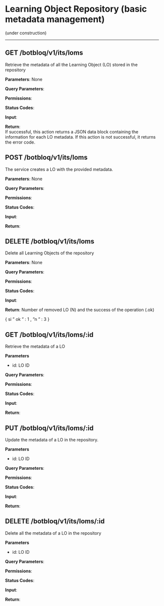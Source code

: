 Learning Object Repository (basic metadata management)
===================


(under construction)

----------

**GET /botbloq/v1/its/loms**
-------------

Retrieve the metadata of all the Learning Object (LO) stored in the repository 

**Parameters**: None

**Query Parameters**:

**Permissions**:

**Status Codes**:

**Input**:

**Return**:  
If successful, this action returns a JSON data block containing the information for each LO metadata.
If this action is not successful, it returns the error code. 



**POST /botbloq/v1/its/loms**
-------------

The service creates a LO with  the provided metadata.

**Parameters**: None

**Query Parameters**:

**Permissions**:

**Status Codes**:

**Input**: 

**Return**:  


**DELETE /botbloq/v1/its/loms**
-------------

Delete all Learning Objects of the repository

**Parameters**: None

**Query Parameters**:

**Permissions**:

**Status Codes**:

**Input**: 

**Return**:  Number of removed LO (N) and the success of the operation (.ok)

{
si
” ok ” : 1 ,
”n ” : 3
}


**GET /botbloq/v1/its/loms/:id**
------------

Retrieve the metadata of a LO

**Parameters**

- id: LO ID

**Query Parameters**:

**Permissions**:

**Status Codes**:

**Input**: 

**Return**: 


**PUT /botbloq/v1/its/loms/:id**
-------------

Update the metadata of a LO in  the repository.

**Parameters**

- id: LO ID

**Query Parameters**:

**Permissions**:

**Status Codes**:

**Input**: 

**Return**:  


**DELETE /botbloq/v1/its/loms/:id**
-------------

Delete all the metadata of a LO in the repository

**Parameters**

- id: LO ID


**Query Parameters**:

**Permissions**:

**Status Codes**:

**Input**: 

**Return**:  

